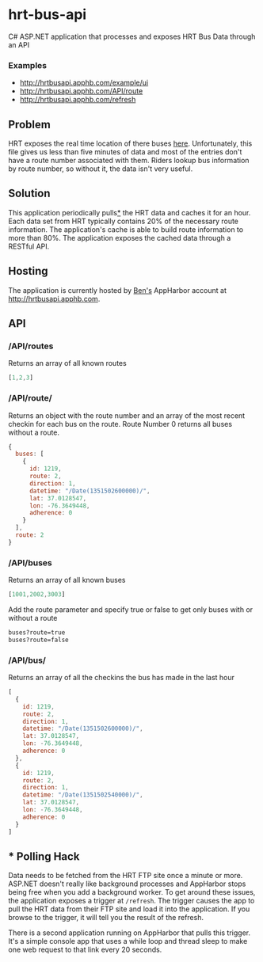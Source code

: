 hrt-bus-api
===========

C# ASP.NET application that processes and exposes HRT Bus Data through an API

### Examples

- <http://hrtbusapi.apphb.com/example/ui>
- <http://hrtbusapi.apphb.com/API/route>
- <http://hrtbusapi.apphb.com/refresh>

## Problem

HRT exposes the real time location of there buses [here](ftp://216.54.15.3/Anrd/hrtrtf.txt). Unfortunately, this file gives us less than five minutes of data and most of the entries don't have a route number associated with them. Riders lookup bus information by route number, so without it, the data isn't very useful.

## Solution

This application periodically pulls[*](#Polling_Hack) the HRT data and caches it for an hour. Each data set from HRT typically contains 20% of the necessary route information. The application's cache is able to build route information to more than 80%. The application exposes the cached data through a RESTful API.

## Hosting

The application is currently hosted by [Ben's](https://github.com/bschoenfeld) AppHarbor account at <http://hrtbusapi.apphb.com>.

## API

### /API/routes

Returns an array of all known routes
```javascript
[1,2,3]
```

### /API/route/<routeNumber>

Returns an object with the route number and an array of the most recent checkin for each bus on the route. Route Number 0 returns all buses without a route.
```javascript
{
  buses: [
    {
      id: 1219,
      route: 2,
      direction: 1,
      datetime: "/Date(1351502600000)/",
      lat: 37.0128547,
      lon: -76.3649448,
      adherence: 0
    }
  ],
  route: 2
}
```

### /API/buses

Returns an array of all known buses
```javascript
[1001,2002,3003]
```

Add the route parameter and specify true or false to get only buses with or without a route
```html
buses?route=true
buses?route=false
```

### /API/bus/<busId>

Returns an array of all the checkins the bus has made in the last hour

```javascript
[
  {
    id: 1219,
    route: 2,
    direction: 1,
    datetime: "/Date(1351502600000)/",
    lat: 37.0128547,
    lon: -76.3649448,
    adherence: 0
  },
  {
    id: 1219,
    route: 2,
    direction: 1,
    datetime: "/Date(1351502540000)/",
    lat: 37.0128547,
    lon: -76.3649448,
    adherence: 0
  }
]
```

## * Polling Hack

Data needs to be fetched from the HRT FTP site once a minute or more. ASP.NET doesn't really like background processes and AppHarbor stops being free when you add a background worker. To get around these issues, the application exposes a trigger at `/refresh`. The trigger causes the app to pull the HRT data from their FTP site and load it into the application. If you browse to the trigger, it will tell you the result of the refresh.

There is a second application running on AppHarbor that pulls this trigger. It's a simple console app that uses a while loop and thread sleep to make one web request to that link every 20 seconds.